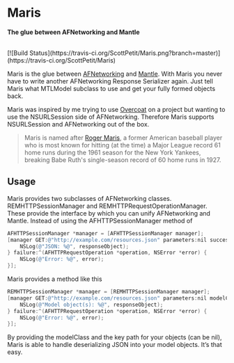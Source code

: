 # Maris

**The glue between AFNetworking and Mantle**

<br/>
[![Build Status](https://travis-ci.org/ScottPetit/Maris.png?branch=master)](https://travis-ci.org/ScottPetit/Maris)

Maris is the glue between [AFNetworking](https://github.com/afnetworking/afnetworking) and [Mantle](https://github.com/MantleFramework/Mantle).  With Maris you never have to write another AFNetworking Response Serializer again.  Just tell Maris what MTLModel subclass to use and get your fully formed objects back.

Maris was inspired by me trying to use [Overcoat](https://github.com/gonzalezreal/Overcoat) on a project but wanting to use the NSURLSession side of AFNetworking.  Therefore Maris supports NSURLSession and AFNetworking out of the box.

> Maris is named after [Roger Maris](http://en.wikipedia.org/wiki/Roger_Maris), a former American baseball player who is most known for hitting (at the time) a Major League record 61 home runs during the 1961 season for the New York Yankees, breaking Babe Ruth's single-season record of 60 home runs in 1927.

## Usage

Maris provides two subclasses of AFNetworking classes.  REMHTTPSessionManager and REMHTTPRequestOperationManager.  These provide the interface by which you can unify AFNetworking and Mantle.  Instead of using the AFHTTPSessionManager method of

```objective-c
AFHTTPSessionManager *manager = [AFHTTPSessionManager manager];
[manager GET:@"http://example.com/resources.json" parameters:nil success:^(AFHTTPRequestOperation *operation, id responseObject) {
    NSLog(@"JSON: %@", responseObject);
} failure:^(AFHTTPRequestOperation *operation, NSError *error) {
    NSLog(@"Error: %@", error);
}];
```

Maris provides a method like this

```objective-c
REMHTTPSessionManager *manager = [REMHTTPSessionManager manager];
[manager GET:@"http://example.com/resources.json" parameters:nil modelClass:[MYObject class] keyPath:nil success:^(AFHTTPRequestOperation *operation, id responseObject) {
    NSLog(@"Model object(s): %@", responseObject);
} failure:^(AFHTTPRequestOperation *operation, NSError *error) {
    NSLog(@"Error: %@", error);
}];
```

By providing the modelClass and the key path for your objects (can be nil), Maris is able to handle deserializing JSON into your model objects.  It’s that easy.
